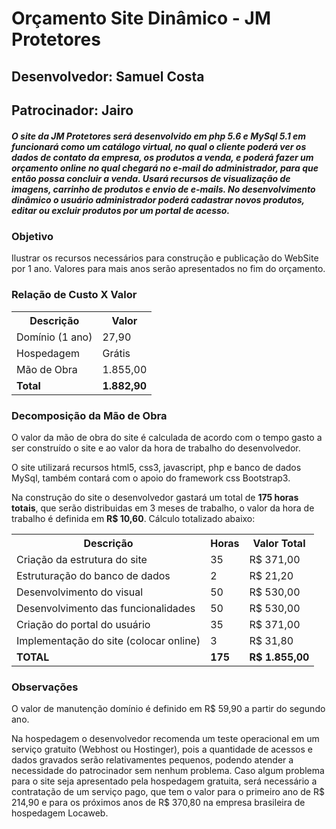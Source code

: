 <h1>Orçamento Site Dinâmico - JM Protetores</h1>

<h2>Desenvolvedor: Samuel Costa</h2>
<h2>Patrocinador: Jairo</h2>
<h5>O site da JM Protetores será desenvolvido em php 5.6 e MySql 5.1 em funcionará como um catálogo virtual, no qual o cliente poderá ver os dados de contato da empresa, os produtos a venda, e poderá fazer um orçamento online no qual chegará no e-mail do administrador, para que então possa concluir a venda. Usará recursos de visualização de imagens, carrinho de produtos e envio de e-mails. No desenvolvimento dinâmico o usuário administrador poderá cadastrar novos produtos, editar ou excluir produtos por um portal de acesso.</h5>


<h3>Objetivo</h3>
<p>Ilustrar os recursos necessários para construção e publicação do WebSite por 1 ano. Valores para mais anos serão apresentados no fim do orçamento.</p>

<h3>Relação de Custo X Valor</h3>
<table>
<tr>
    <th>
        Descrição
    </th>
    <th>
        Valor
    </th>
</tr>
<tr>
    <td>
        Domínio (1 ano)
    </td>
    <td>
        27,90
    </td>
</tr>
<tr>
    <td>
        Hospedagem
    </td>
    <td>
        Grátis
    </td>
</tr>
<tr>
    <td>
        Mão de Obra
    </td>
    <td>
        1.855,00
    </td>
</tr>
<tr>
    <td>
        <strong>Total</strong>
    </td>
    <td>
        <strong>1.882,90</strong>
    </td>
</tr>
</table>

<h3>Decomposição da Mão de Obra</h3>
<p>O valor da mão de obra do site é calculada de acordo com o tempo gasto a ser construído o site e ao valor da hora de trabalho do desenvolvedor.</p>
<p>O site utilizará recursos html5, css3, javascript, php e banco de dados MySql, também contará com o apoio do framework css Bootstrap3.
<p>Na construção do site o desenvolvedor gastará um total de <strong>175 horas totais</strong>, que serão distribuidas em 3 meses de trabalho, o valor da hora de trabalho é definida em <strong>R$ 10,60</strong>. Cálculo totalizado abaixo:</p>
<table>
    <tr>
        <th>Descrição</th>
        <th>Horas</th>
        <th>Valor Total</th>
    </tr>
    <tr>
        <td>Criação da estrutura do site</td><td>35</td><td>R$ 371,00</td>
    </tr>
    <tr>
        <td>Estruturação do banco de dados</td><td>2</td><td>R$ 21,20</td>
    </tr>
    <tr>
        <td>Desenvolvimento do visual</td><td>50</td><td>R$ 530,00</td>
    </tr>
    <tr>
        <td>Desenvolvimento das funcionalidades</td><td>50</td><td>R$ 530,00</td>
    </tr>
    <tr>
        <td>Criação do portal do usuário</td><td>35</td><td>R$ 371,00</td>
    </tr>
    <tr>
        <td>Implementação do site (colocar online)</td><td>3</td><td>R$ 31,80</td>
    </tr>
    <tr>
        <td><strong>TOTAL</strong></td><td><strong>175</strong></td><td><strong>R$ 1.855,00</strong></td>
    </tr>
</table>

<h3>Observações</h3>
<p>O valor de manutenção domínio é definido em R$ 59,90 a partir do segundo ano.
<p>Na hospedagem o desenvolvedor recomenda um teste operacional  em um serviço gratuito (Webhost ou Hostinger), pois a quantidade de acessos e dados gravados serão relativamentes pequenos, podendo atender a necessidade do patrocinador sem nenhum problema. Caso algum problema para o site seja apresentado pela hospedagem gratuita, será necessário a contratação de um serviço pago, que tem o valor para o primeiro ano de R$ 214,90 e para os próximos anos de R$ 370,80 na empresa brasileira de hospedagem Locaweb.</p>
